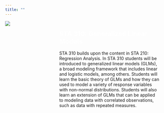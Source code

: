 ```yaml
---
title: ""
---
```


<style>
.pull-left{
float: left;
width: 30%;
}

.pull-right{
float: right;
width: 65%;
}
</style> 

<div class = "pull-left">
  <img src = "img/sta310_sticker.png">
  
</div>

<div class ="pull-right">
<h2 style = "color: white">STA 310: Generalized Linear Models</h2>

STA 310 builds upon the content in STA 210: Regression Analysis. In STA 310 students will be introduced to generalized linear models (GLMs), a broad modeling framework that includes linear and logistic models, among others. Students will learn the basic theory of GLMs and how they can used to model a variety of response variables with non-normal distributions. Students will also learn an extension of GLMs that can be applied to modeling data with correlated observations, such as data with repeated measures.
</div>